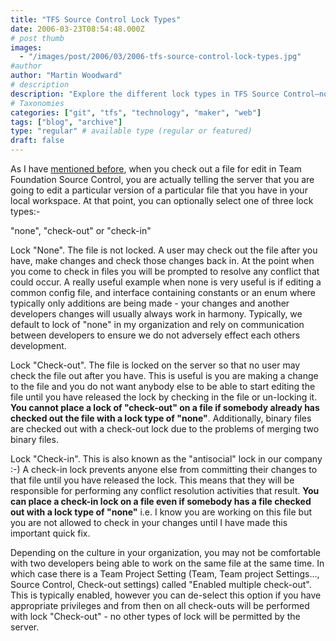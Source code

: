```yaml
---
title: "TFS Source Control Lock Types"
date: 2006-03-23T08:54:48.000Z
# post thumb
images:
  - "/images/post/2006/03/2006-tfs-source-control-lock-types.jpg"
#author
author: "Martin Woodward"
# description
description: "Explore the different lock types in TFS Source Control—none, check-out, and check-in—to effectively manage file edits and avoid conflicts."
# Taxonomies
categories: ["git", "tfs", "technology", "maker", "web"]
tags: ["blog", "archive"]
type: "regular" # available type (regular or featured)
draft: false
---
```

As I have [mentioned before](http://www.woodwardweb.com/vsts/000179.html), when you check out a file for edit in Team Foundation Source Control, you are actually telling the server that you are going to edit a particular version of a particular file that you have in your local workspace.  At that point, you can optionally select one of three lock types:-

"none", "check-out" or "check-in"

Lock "None".  The file is not locked.  A user may check out the file after you have, make changes and check those changes back in.  At the  point when you come to check in files you will be prompted to resolve any conflict that could occur.  A really useful example when none is very useful is if editing a common config file, and interface containing constants or an enum where typically only additions are being made - your changes and another developers changes will usually always work in harmony.  Typically, we default to lock of "none" in my organization and rely on communication between developers to ensure we do not adversely effect each others development.

Lock "Check-out".  The file is locked on the server so that no user may check the file out after you have.  This is useful is you are making a change to the file and you do not want anybody else to be able to start editing the file until you have released the lock by checking in the file or un-locking it.  **You cannot place a lock of "check-out" on a file if somebody already has checked out the file with a lock type of "none"**.  Additionally, binary files are checked out with a check-out lock due to the problems of merging two binary files.

Lock "Check-in".   This is also known as the "antisocial" lock in our company :-)  A check-in lock prevents anyone else from committing their changes to that file until you have released the lock.  This means that they will be responsible for performing any conflict resolution activities that result.  **You can place a check-in lock on a file even if somebody has a file checked out with a lock type of "none"** i.e. I know you are working on this file but you are not allowed to check in your changes until I have made this important quick fix.

Depending on the culture in your organization, you may not be comfortable with two developers being able to work on the same file at the same time.  In which case there is a Team Project Setting (Team, Team project Settings..., Source Control, Check-out settings) called "Enabled multiple check-out".  This is typically enabled, however you can de-select this option if you have appropriate privileges and from then on all check-outs will be performed with lock "Check-out" - no other types of lock will be permitted by the server.